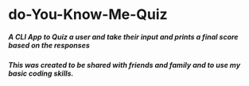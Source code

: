 # do-You-Know-Me-Quiz

##### A CLI App to Quiz a user and take their input and prints a final score based on the responses

##### This was created to be shared with friends and family and to use my basic coding skills.
